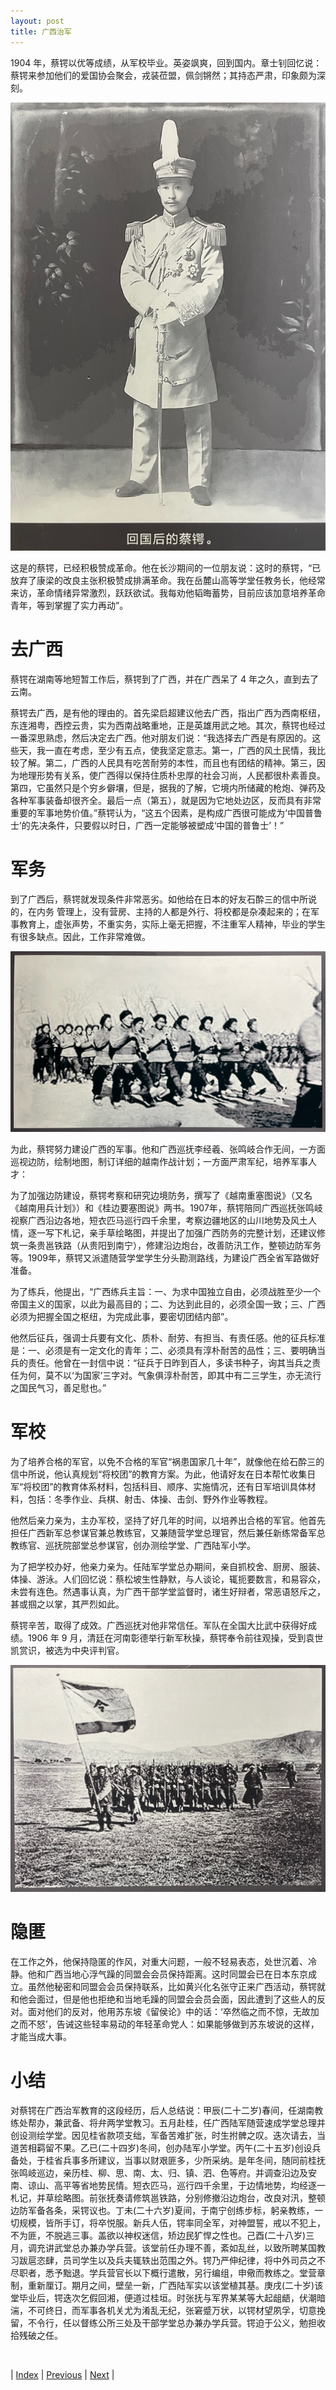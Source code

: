 ```yaml
---
layout: post
title: 广西治军
---
```


1904 年，蔡锷以优等成绩，从军校毕业。英姿飒爽，回到国内。章士钊回忆说：蔡锷来参加他们的爱国协会聚会，戎装莅盟，佩剑锵然；其持态严肃，印象颇为深刻。

![蔡锷像](fig/5-0-3.jpeg "蔡锷像")

这是的蔡锷，已经积极赞成革命。他在长沙期间的一位朋友说：这时的蔡锷，“已放弃了康梁的改良主张积极赞成排满革命。我在岳麓山高等学堂任教务长，他经常来访，革命情绪异常激烈，跃跃欲试。我每劝他韬晦蓄势，目前应该加意培养革命青年，等到掌握了实力再动”。

# 去广西

蔡锷在湖南等地短暂工作后，蔡锷到了广西，并在广西呆了 4 年之久，直到去了云南。

蔡锷去广西，是有他的理由的。首先梁启超建议他去广西，指出广西为西南枢纽，东连湘粤，西控云贵，实为西南战略重地，正是英雄用武之地。其次，蔡锷也经过一番深思熟虑，然后决定去广西。他对朋友们说：“我选择去广西是有原因的。这些天，我一直在考虑，至少有五点，使我坚定意志。第一，广西的风土民情，我比较了解。第二，广西的人民具有吃苦耐劳的本性，而且也有团结的精神。第三，因为地理形势有关系，使广西得以保持住质朴忠厚的社会习尚，人民都很朴素善良。第四，它虽然只是个穷乡僻壤，但是，据我的了解，它境内所储藏的枪炮、弹药及各种军事装备却很齐全。最后一点（第五），就是因为它地处边区，反而具有非常重要的军事地势价值。”蔡锷认为，“这五个因素，是构成广西很可能成为‘中国普鲁士’的先决条件，只要假以时日，广西一定能够被塑成‘中国的普鲁士’！”

# 军务

到了广西后，蔡锷就发现条件非常恶劣。如他给在日本的好友石酔三的信中所说的，在内务
管理上，没有营房、主持的人都是外行、将校都是杂凑起来的；在军事教育上，虚张声势，不重实务，实际上毫无把握，不注重军人精神，毕业的学生有很多缺点。因此，工作非常难做。

![士兵操练](fig/5-0-2.jpeg "士兵操练")

为此，蔡锷努力建设广西的军事。他和广西巡抚李经羲、张鸣岐合作无间，一方面巡视边防，绘制地图，制订详细的越南作战计划；一方面严肃军纪，培养军事人才：

为了加强边防建设，蔡锷考察和研究边境防务，撰写了《越南重塞图说》（又名《越南用兵计划》）和《桂边要塞图说》两书。1907年，蔡锷陪同广西巡抚张鸣岐视察广西沿边各地，短衣匹马巡行四千余里，考察边疆地区的山川地势及风土人情，逐一写下札记，亲手草绘略图，并提出了加强广西防务的完整计划，还建议修筑一条贵邕铁路（从贵阳到南宁），修建沿边炮台，改善防汛工作，整顿边防军务等。1909年，蔡锷又派遣随营学堂学生分头勘测路线，为建设广西全省军路做好准备。

为了练兵，他提出，“广西练兵主旨：一、为求中国独立自由，必须战胜至少一个帝国主义的国家，以此为最高目的；二、为达到此目的，必须全国一致；三、广西必须为把握全国之枢纽，为完成此事，要密切团结内部”。

他然后征兵，强调士兵要有文化、质朴、耐劳、有担当、有责任感。他的征兵标准是：一、必须是有一定文化的青年；二、必须具有淳朴耐苦的品性；三、要明确当兵的责任。他曾在一封信中说：“征兵于日昨到百人，多读书种子，询其当兵之责任为何，莫不以‘为国家’三字对。气象俱淳朴耐苦，即其中有二三学生，亦无流行之国民气习，善足慰也。”

# 军校

为了培养合格的军官，以免不合格的军官“祸患国家几十年”，就像他在给石酔三的信中所说，他认真规划“将校团”的教育方案。为此，他请好友在日本帮忙收集日军“将校团”的教育体系材料，包括科目、顺序、实施情况，还有日军培训具体材料，包括：冬季作业、兵棋、射击、体操、击剑、野外作业等教程。

他然后亲力亲为，主办军校，坚持了好几年的时间，以培养出合格的军官。他首先担任广西新军总参谋官兼总教练官，又兼随营学堂总理官，然后兼任新练常备军总教练官、巡抚院部堂总参谋官，创办测绘学堂、广西陆军小学。

为了把学校办好，他亲力亲为。任陆军学堂总办期间，亲自抓校舍、厨房、服装、体操、游泳。人们回忆说：蔡松坡生性静默，与人谈论，辄扼要数言，和易容众，未尝有连色。然遇事认真，为广西干部学堂监督时，诸生好辩者，常恶语怒斥之，甚或掴之以掌，其严烈如此。

蔡锷辛苦，取得了成效。广西巡抚对他非常信任。军队在全国大比武中获得好成绩。1906 年 9 月，清廷在河南彰德举行新军秋操，蔡锷奉令前往观操，受到袁世凯赏识，被选为中央评判官。

![新军](fig/5-0-1.jpeg "新军")

# 隐匿

在工作之外，他保持隐匿的作风，对重大问题，一般不轻易表态，处世沉着、冷静。他和广西当地心浮气躁的同盟会会员保持距离。这时同盟会已在日本东京成立。虽然他秘密和同盟会会员保持联系，比如黄兴化名张守正来广西活动，蔡锷就和他会面过，但是他也拒绝和当地毛躁的同盟会会员会面，因此遭到了这些人的反对。面对他们的反对，他用苏东坡《留侯论》中的话：‘卒然临之而不惊，无故加之而不怒’，告诫这些轻率易动的年轻革命党人：如果能够做到苏东坡说的这样，才能当成大事。

# 小结

对蔡锷在广西治军教育的这段经历，后人总结说：甲辰(二十二岁)春间，任湖南教练处帮办，兼武备、将弁两学堂教习。五月赴桂，任广西陆军随营速成学堂总理并创设测绘学堂。因见桂省款项支绌，军备苦难扩张，时生拊髀之叹。迭次请去，当道苦相羁留不果。乙已(二十四岁)冬间，创办陆军小学堂。丙午(二十五岁)创设兵备处，于桂省兵事多所建议，当事以财艰匪多，少所采纳。是年冬间，随同前桂抚张鸣岐巡边，亲历桂、柳、思、南、太、归、镇、泗、色等府。并调查沿边及安南、谅山、高平等省地势民情。短衣匹马，巡行四千余里，于边情地势，均经逐一札记，并草绘略图。前张抚奏请修筑邕铁路，分别修撤沿边炮台，改良对汛，整顿边防军备各条，采锷议也。丁未(二十六岁)夏间，于南宁创练步标，躬亲教练，一切规模，皆所手订，将卒悦服。新兵人伍，锷率同全军，对神盟誓，戒以不犯上，不为匪，不脱逃三事。盖欲以神权迷信，矫边民犷悍之性也。己酉(二十八岁)三月，调充讲武堂总办兼办学兵营。该堂前任办理不善，紊如乱丝，以致所聘某国教习跋扈恣肆，员司学生以及兵夫辄轶出范围之外。锷乃严伸纪律，将中外司员之不尽职者，悉予黜退。学兵营官长以下概行遣散，另行编组，申儆而教练之。堂营章制，重新厘订。期月之间，壁垒一新，广西陆军实以该堂植其基。庚戌(二十岁)该堂毕业后，锷迭次乞假回湘，便道过桂垣。时张抚与军界某某等大起龃龉，伏潮暗湍，不可终日，而军事各机关尤为淆乱无纪，张窘蹙万状，以锷材望夙孚，切意挽留，不令行，任以督练公所三处及干部学堂总办兼办学兵营。锷迫于公义，勉担收拾残破之任。

<br/>

| [Index](./) | [Previous](3-8-gemjun) | [Next](5-1-edu) |

